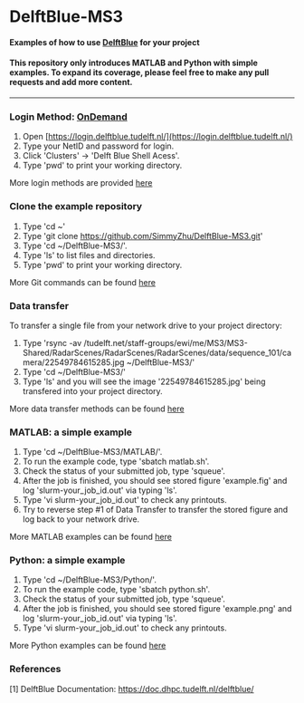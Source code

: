 ﻿# DelftBlue-MS3
#### Examples of how to use [DelftBlue](https://doc.dhpc.tudelft.nl/delftblue/) for your project
#### This repository only introduces MATLAB and Python with simple examples. To expand its coverage, please feel free to make any pull requests and add more content.
---
### Login Method: [OnDemand]([https://login.delftblue.tudelft.nl/](https://login.delftblue.tudelft.nl/))
1. Open [https://login.delftblue.tudelft.nl/](https://login.delftblue.tudelft.nl/)
2. Type your NetID and password for login.
3. Click 'Clusters' -> 'Delft Blue Shell Acess'.
4. Type 'pwd' to print your working directory.


More login methods are provided [here](https://doc.dhpc.tudelft.nl/delftblue/Remote-access-to-DelftBlue/)

### Clone the example repository
1. Type 'cd ~'
2. Type 'git clone https://github.com/SimmyZhu/DelftBlue-MS3.git'
3. Type 'cd ~/DelftBlue-MS3/'.
4. Type 'ls' to list files and directories.
5. Type 'pwd' to print your working directory.

More Git commands can be found [here](https://www.cloudways.com/blog/git-cheat-sheet/?id=290872&gclid=CjwKCAjwpKyYBhB7EiwAU2Hn2Q00h2xPIx9Dq9cZ2A2HyAgo0vVBRoQdeBgbxls7I9PRXj46kY0iMhoCGSAQAvD_BwE)

### Data transfer
To transfer a single file from your network drive to your project directory:
1.  Type 'rsync -av /tudelft.net/staff-groups/ewi/me/MS3/MS3-Shared/RadarScenes/RadarScenes/RadarScenes/data/sequence_101/camera/22549784615285.jpg ~/DelftBlue-MS3/'
2. Type 'cd ~/DelftBlue-MS3/'
3. Type 'ls' and you will see the image '22549784615285.jpg' being transfered into your project directory.

More data transfer methods can be found [here](https://doc.dhpc.tudelft.nl/delftblue/Data-transfer-to-DelftBlue/)

### MATLAB: a simple example
1. Type 'cd ~/DelftBlue-MS3/MATLAB/'.
2. To run the example code, type 'sbatch matlab.sh'.
3. Check the status of your submitted job, type 'squeue'.
4. After the job is finished, you should see stored figure 'example.fig' and log 'slurm-your_job_id.out' via typing 'ls'.
5.  Type 'vi slurm-your_job_id.out' to check any printouts.
6. Try to reverse step #1 of Data Transfer to transfer the stored figure and log back to your network drive.

More MATLAB examples can be found [here](https://doc.dhpc.tudelft.nl/delftblue/howtos/matlab/)

### Python: a simple example
1. Type 'cd ~/DelftBlue-MS3/Python/'.
2. To run the example code, type 'sbatch python.sh'.
3. Check the status of your submitted job, type 'squeue'.
4. After the job is finished, you should see stored figure 'example.png' and log 'slurm-your_job_id.out' via typing 'ls'.
5. Type 'vi slurm-your_job_id.out' to check any printouts.

More Python examples can be found [here](https://doc.dhpc.tudelft.nl/delftblue/Python/)

### References
[1] DelftBlue Documentation: https://doc.dhpc.tudelft.nl/delftblue/
